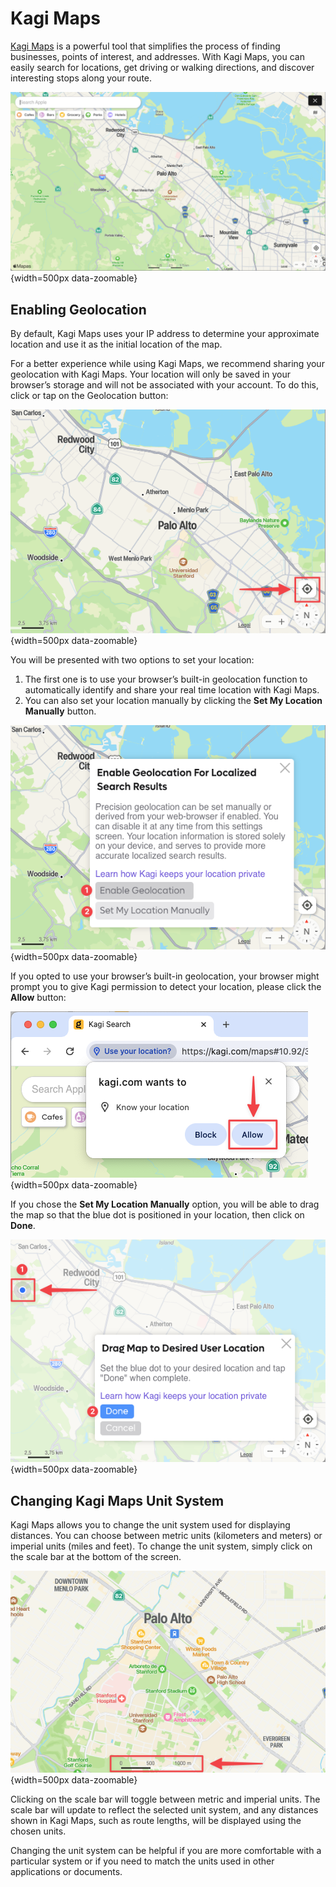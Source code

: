 # Kagi Maps

[Kagi Maps](https://kagi.com/maps) is a powerful tool that simplifies the process of finding businesses, points of interest, and addresses. With Kagi Maps, you can easily search for locations, get driving or walking directions, and discover interesting stops along your route.

![Kagi Maps](./media/kagi_maps_hero.png){width=500px data-zoomable}

## Enabling Geolocation

By default, Kagi Maps uses your IP address to determine your approximate location and use it as the initial location of the map.

For a better experience while using Kagi Maps, we recommend sharing your geolocation with Kagi Maps. Your location will only be saved in your browser’s storage and will not be associated with your account. To do this, click or tap on the Geolocation button:

![Kagi Maps - Geolocation Button](./media/kagi_maps_geolocation_button.png){width=500px data-zoomable}

You will be presented with two options to set your location:

1. The first one is to use your browser’s built-in geolocation function to automatically identify and share your real time location with Kagi Maps.
2. You can also set your location manually by clicking the **Set My Location Manually** button.

![Kagi Maps - Geolocation Options](./media/kagi_maps_geolocation_options.png){width=500px data-zoomable}

If you opted to use your browser’s built-in geolocation, your browser might prompt you to give Kagi permission to detect your location, please click the **Allow** button:

![Kagi Maps - Geolocation Options](./media/kagi_maps_geolocation_permission.png){width=500px data-zoomable}

If you chose the **Set My Location Manually** option, you will be able to drag the map so that the blue dot is positioned in your location, then click on **Done**.

![Kagi Maps - Geolocation Options](./media/kagi_maps_geolocation_manually.png){width=500px data-zoomable}

## Changing Kagi Maps Unit System

Kagi Maps allows you to change the unit system used for displaying distances. You can choose between metric units (kilometers and meters) or imperial units (miles and feet). To change the unit system, simply click on the scale bar at the bottom of the screen.

![Kagi Maps - Geolocation Options](./media/kagi_maps_scalebar.png){width=500px data-zoomable}

Clicking on the scale bar will toggle between metric and imperial units. The scale bar will update to reflect the selected unit system, and any distances shown in Kagi Maps, such as route lengths, will be displayed using the chosen units.

Changing the unit system can be helpful if you are more comfortable with a particular system or if you need to match the units used in other applications or documents.
